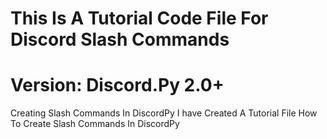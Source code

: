 # This Is A Tutorial Code File For Discord Slash Commands

# Version: Discord.Py 2.0+

Creating Slash Commands In DiscordPy
I have Created A Tutorial File How To Create Slash Commands In DiscordPy
